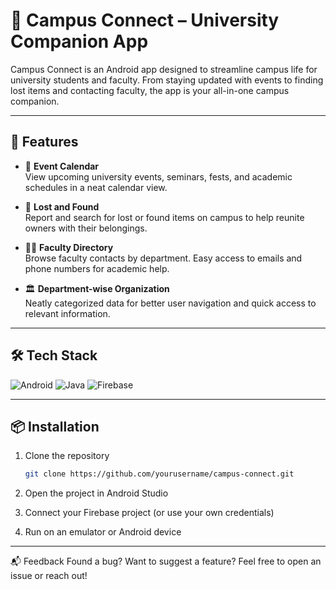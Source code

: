 # 📱 Campus Connect – University Companion App

Campus Connect is an Android app designed to streamline campus life for university students and faculty. From staying updated with events to finding lost items and contacting faculty, the app is your all-in-one campus companion.

---

## 🚀 Features

- 📅 **Event Calendar**  
  View upcoming university events, seminars, fests, and academic schedules in a neat calendar view.

- 🧾 **Lost and Found**  
  Report and search for lost or found items on campus to help reunite owners with their belongings.

- 👨‍🏫 **Faculty Directory**  
  Browse faculty contacts by department. Easy access to emails and phone numbers for academic help.

- 🏛️ **Department-wise Organization**  
  Neatly categorized data for better user navigation and quick access to relevant information.

---

## 🛠️ Tech Stack

![Android](https://img.shields.io/badge/Mobile-AndroidStudio-blue?logo=androidstudio)
![Java](https://img.shields.io/badge/Language-Java-yellow?logo=java)
![Firebase](https://img.shields.io/badge/Backend-Firebase-orange?logo=firebase)

---

## 📦 Installation

1. Clone the repository  
   ```bash
   git clone https://github.com/yourusername/campus-connect.git
   ```
2. Open the project in Android Studio

3. Connect your Firebase project (or use your own credentials)

4. Run on an emulator or Android device

---

📬 Feedback
Found a bug? Want to suggest a feature? Feel free to open an issue or reach out!
